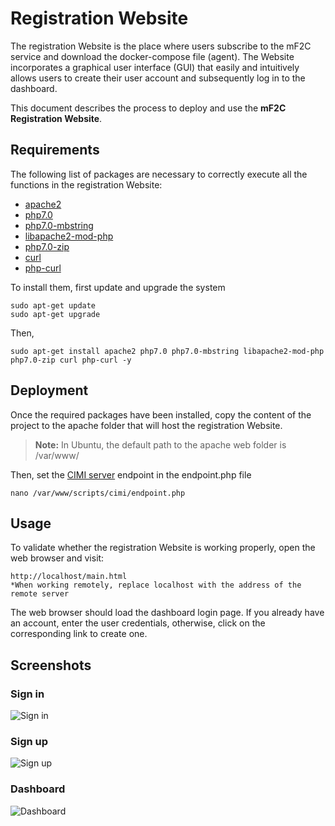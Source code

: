 ﻿# Registration Website

The registration Website is the place where users subscribe to the mF2C service and download the docker-compose file (agent). The Website incorporates a graphical user interface (GUI) that easily and intuitively allows users to create their user account and subsequently log in to the dashboard.

This document describes the process to deploy and use the **mF2C Registration Website**.


## Requirements
The following list of packages are necessary to correctly execute all the functions in the registration Website:
 - [apache2](https://packages.ubuntu.com/xenial/apache2)
 - [php7.0](https://packages.ubuntu.com/xenial/php7.0)
 - [php7.0-mbstring](https://packages.ubuntu.com/xenial/php7.0-mbstring)
 - [libapache2-mod-php](https://packages.ubuntu.com/xenial/libapache2-mod-php)
 - [php7.0-zip](https://packages.ubuntu.com/xenial/php7.0-zip)
 - [curl](https://packages.ubuntu.com/xenial/curl)
 - [php-curl](https://packages.ubuntu.com/xenial/php-curl)

To install them, first update and upgrade the system
```
sudo apt-get update
sudo apt-get upgrade
```
Then, 
```
sudo apt-get install apache2 php7.0 php7.0-mbstring libapache2-mod-php php7.0-zip curl php-curl -y
```

## Deployment
Once the required packages have been installed, copy the content of the project to the apache folder that will host the registration Website.
> **Note:** In Ubuntu, the default path to the apache web folder is /var/www/

Then, set the [CIMI server](https://github.com/mF2C/cimi) endpoint in the endpoint.php file
```
nano /var/www/scripts/cimi/endpoint.php
```

## Usage
To validate whether the registration Website is working properly, open the web browser and visit:
```
http://localhost/main.html
*When working remotely, replace localhost with the address of the remote server
```
The web browser should load the dashboard login page. If you already have an account, enter the user credentials, otherwise, click on the corresponding link to create one.

## Screenshots
### Sign in 
![Sign in](https://lh3.googleusercontent.com/6j89uZEEUCkJoCE1oeA6KxI0U0xK1RNDRkKeFlDcmBQihw9e9M7gye-9vuSaLKyowCivMfaCuwyqqfJk-oF2NgxO0XKAVM8cBdFAgUwxD3IeG8pH6e59jljahSGQDVYzfdMBNOMO4mYEEtgZp1ouohJE0T9NpMeA4XsSz5j2Nq6GdcaEhW3uaLQZbM4lL8dtHnd1A-F2kcz8NzDYUDO1cGqZGxejJg-oY9bUlL7bUXvWv8_FBYXDiu4g9ehh-iT6I2ny9Sa1vyprQ5iMvpRayfPN1UdnvHmcJwuw8GAXuXh8MR9wcIS1tXEr6a8nLm0O_WNXxXUl__jJIciVhDEkIKgY8pKcijtAIiZo2Wdx5T-Xf1PcP_WJkx1oPPpMxntdT-mq-fxb2lXQ2H-focyZWgEG5O6_vH4Ex6pnl2akQwwts8B06cEXSCgapS_M6AgXcqk0GdHL3GZcKVkPr1lfGLlyLoftU45I9nU2gQdO-zgw6WFOlnEUhjhWGmyJeVOlVccrbbA6uH3OuhSIVmsDav-lExLUPdH2eJOmkpzXLiDoXQgo7uONSZsF6mTbjSrs9pVHjcsKXflIp5Hgq2C1UzYv_0DokNaditP7O8vsRQooxPRL6PjwL-MATkW9l-R9Qb-eHrSk6kcwsOBDBnITSNqu2DRvXI7o88J2AYzPBl2yr-Uw9T1wHVb_AVfN4raVKuhzR84KlhjF6xJE7kwmmokT=w1378-h775-no)
### Sign up 
![Sign up](https://lh3.googleusercontent.com/lhY4Q9tHwFZC2ebRuBBkf-sHCkzS7SRFYgWVfhS-3K0OrtTQDzHKYNgCaWjmJ_JhdZbjH3SOgMJ2tyOjwK1teyk75gMC6IXOhi7PflBACqNk556jpv7ZI-IMQD7nUcDAKtps6blHIkLWVJTchkpUuBAe1I5ZYe4hyWUZZTEJizIKye7w1iGYhHIdFGV3qzTIfBkBk1owSf1vOQLRRgSVnE9P006HZn_SIW6NY8kTKKw2M-tir0nzUfpUUNcU5jKF8sJXP5ekX6z4s2rju0y5PhIC1hANFDQXQBpKRTQBFc3fmVpWHqYmvMaWWmzETB2xnp8pWoqrAL12ap38-pJjVFx55Bn1CVo9AuMkoAMQ77Bas5GFVCTDX7MBqHmzDm6iyJUkQtMg9-zmWplJEapa9KEPpgrBMsoObUOQMXEDJJxXCKbUPSWk0iUmMS-oT-HX5l0J6hUiHT4uRXLkuAYu5lbN_ROTlM01_yvNowEj4NGwbSb1ZJQJAmmdPyDTPJkavkXzoNFF7qEsnzW00kMgP4ruvtckFFwmVXvNHaO5z2onTDiuLHmBi5a2ns7YHNH4snULA959V3HhrH41omr33B4GmuLw7KOt4Uqar75zvFXC2969hCqaNr_T2_nhEDPMYxn7PnljBUvlQvZbuTs0uFVhILnYukS_4fbkDYzSwOWCgXCe7m8vTS3teHxW4Y_MPiDP70y5TDNnBRYkPRdq256H=w1378-h775-no)
### Dashboard 
![Dashboard](https://lh3.googleusercontent.com/H1RTumkC6rQiW7lRFVALNhNTGCp9u933G6ZLX-TRHV3ofcWcntFqgaPpK4x8jiVrKyWHzSTVk1JYeHlvNngHBWKqwWScBBbkW9SQHBBdEZKwJoj2PfEm7w5ZIfgGHfg73OGtingK_q2O-uJdNhwDraMUXWdK8JJpVqmhC4JxZJ1IQ4mtAusdDgjlkpmQc-L-nSP9hetP1EuRqiizn_1WC_6HJkmrpxxXyOwrDNYIqbNFIl_KBINJFSy1Ek6W6PslK4_CDNWkUuCvQ73eAs41LN5KC1eGAgD6t4xQ-Dq9WcrLqqF9tO1wEzJFcaXm8btTHNj1GriM3zi1bWyDMagfFRZZKHI_SMNaUdpqa1klUName3dgnKIHqiW6EsiPqjlneaDWqJlOOXAqt9v7fseETe5EZBAyw0MTXfsh1bvPANcKn8ErNP-ZPvCkPdcLTUNl_ayQKJZs7gaBIR2s4m4WM4FxzbXiW_DbWcDG4EcMY-GZYcS4E4xQ6YPfLSmgG_pHIlJtV6pm1CUTiSTzdrhcgAQdPO76JHQKatPcFanLfH-vwnoFYbjFiie5HxgES0IQk3z5lY4xj6vne2Mp3dsKaEcepsSPnhOBRp56AfRvLATELtgZvPCT3B_yNvYwXixzuiYekYWBvva4ekJD7XZntrm0dRaoezssJyrh62rBRyxKqMnggBfsz6xrU4UvSmYTX9UpdPLnziNK6Yb1ac57nS7A=w1378-h775-no)
